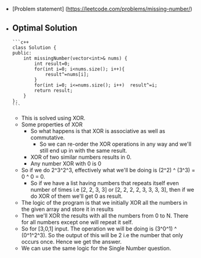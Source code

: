 - [Problem statement] (https://leetcode.com/problems/missing-number/)
- Optimal Solution
	-
	  ```c++
	  class Solution {
	  public:
	      int missingNumber(vector<int>& nums) {
	          int result=0;
	          for(int i=0; i<nums.size(); i++){
	              result^=nums[i];
	          }
	          for(int i=0; i<=nums.size(); i++)  result^=i;
	          return result;
	      }
	  };
	  ```
	- This is solved using XOR.
	- Some properties of XOR
		- So what happens is that XOR is associative as well as commutative.
			- So we can re-order the XOR operations in any way and we'll still end up in with the same result.
		- XOR of two similar numbers results in 0.
		- Any number XOR with 0 is 0
	- So if we do 2^3^2^3, effectively what we'll be doing is (2^2) ^ (3^3) = 0 ^ 0 = 0.
		- So if we have a list having numbers that repeats itself even number of times i.e [2, 2, 3, 3] or [2, 2, 2, 2, 3, 3, 3, 3], then if we do XOR of them we'll get 0 as result.
	- The logic of the program is that we initially XOR all the numbers in the given array and store it in results
	- Then we'll XOR the results with all the numbers from 0 to N. There for all numbers except one will repeat it self.
	- So for [3,0,1] input. The operation we will be doing is (3^0^1) ^ (0^1^2^3). So the output of this will be 2 i.e the number that only occurs once. Hence we get the answer.
	- We can use the same logic for the Single Number question.